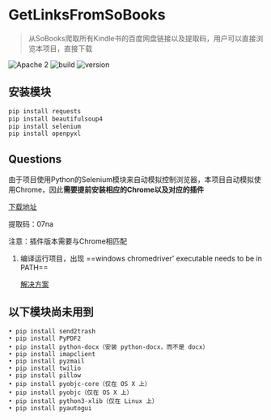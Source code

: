 # GetLinksFromSoBooks
> 从SoBooks爬取所有Kindle书的百度网盘链接以及提取码，用户可以直接浏览本项目，直接下载

![Apache 2](https://img.shields.io/badge/license-Apache%202-brightgreen.svg) ![build](https://img.shields.io/badge/build-passed-green.svg) ![version](https://img.shields.io/badge/Python-3.7.2-green.svg)

## 安装模块
```python
pip install requests
pip install beautifulsoup4
pip install selenium
pip install openpyxl
```



## Questions

由于项目使用Python的Selenium模块来自动模拟控制浏览器，本项目自动模拟使用Chrome，因此**需要提前安装相应的Chrome以及对应的插件**

[下载地址](https://pan.baidu.com/s/1Xerfeqzk2ScLvaE6qz5uYQ)

提取码：07na 



注意：插件版本需要与Chrome相匹配



1. 编译运行项目，出现 ==windows chromedriver' executable needs to be in PATH== 

   [解决方案](http://www.sivan.tech/2019/02/04/windows-chromedriver-executable-needs-to-be-in-PATH/)


## 以下模块尚未用到
```
• pip install send2trash
• pip install PyPDF2
• pip install python-docx（安装 python-docx，而不是 docx）
• pip install imapclient
• pip install pyzmail
• pip install twilio
• pip install pillow
• pip install pyobjc-core（仅在 OS X 上）
• pip install pyobjc（仅在 OS X 上）
• pip install python3-xlib（仅在 Linux 上）
• pip install pyautogui
```
